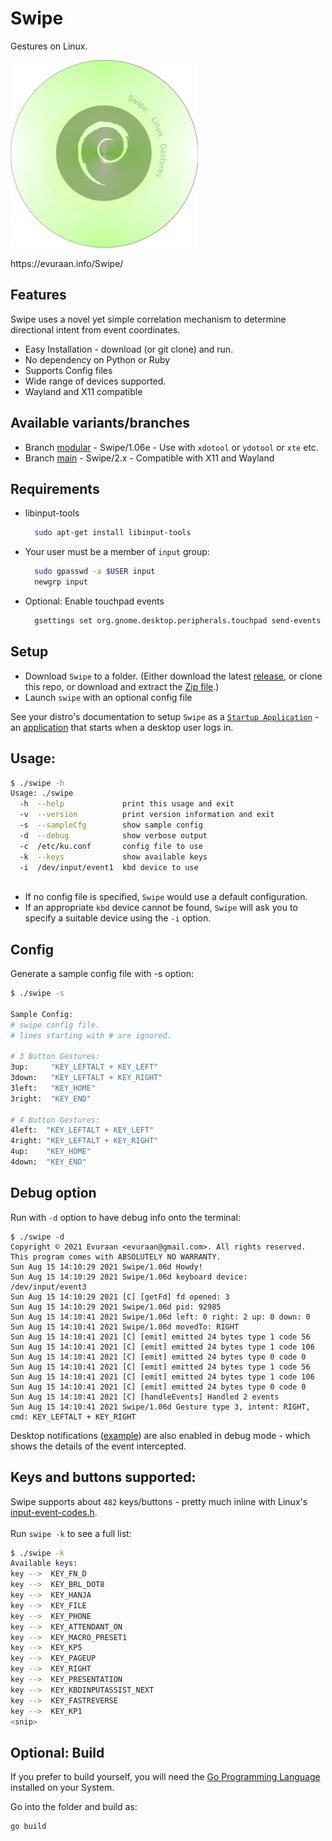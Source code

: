 # Swipe
Gestures on Linux. 

![Swipe](./images/Swipe_300x300.png)
<p>https://evuraan.info/Swipe/ 

## Features
Swipe uses a novel yet simple correlation mechanism to determine directional intent from event coordinates.
- Easy Installation - download (or git clone) and run. 
- No dependency on Python or Ruby
- Supports Config files
- Wide range of devices supported. 
- Wayland and X11 compatible
## Available variants/branches 
- Branch [modular](https://github.com/evuraan/Swipe/tree/modular) - Swipe/1.06e - Use with `xdotool` or `ydotool` or `xte` etc. 
- Branch [main](https://github.com/evuraan/Swipe) - Swipe/2.x - Compatible with X11 and Wayland 
  
## Requirements 
- libinput-tools  
  ```bash 
    sudo apt-get install libinput-tools 
   ```
- Your user must be a member of `input` group:
  ```bash 
    sudo gpasswd -a $USER input
    newgrp input
    ```
- Optional: Enable touchpad events
  ```bash
    gsettings set org.gnome.desktop.peripherals.touchpad send-events enabled
     ```
## Setup
- Download `Swipe` to a folder. (Either download the latest [release](https://github.com/evuraan/Swipe/releases/download/1.06d/swipe), or clone this repo, or download and extract the <a href="https://github.com/evuraan/Swipe/archive/refs/heads/main.zip">Zip file</a>.)
- Launch `swipe` with an optional config file 

See your distro's documentation to setup `Swipe` as a [`Startup Application`](./images/Startup.png) - an [application](./images/Startup.png) that starts when a desktop user logs in. 

## Usage:

```bash
$ ./swipe -h
Usage: ./swipe
  -h  --help             print this usage and exit
  -v  --version          print version information and exit
  -s  --sampleCfg        show sample config
  -d  --debug            show verbose output
  -c  /etc/ku.conf       config file to use 
  -k  --keys             show available keys
  -i  /dev/input/event1  kbd device to use
  
```
- If no config file is specified, `Swipe` would use a default configuration. 
- If an appropriate `kbd` device cannot be found, `Swipe` will ask you to specify a suitable device using the `-i` option.

## Config
Generate a sample config file with  -s option:

```bash
$ ./swipe -s

Sample Config: 
# swipe config file.
# lines starting with # are ignored. 

# 3 Button Gestures:
3up:     "KEY_LEFTALT + KEY_LEFT"
3down:   "KEY_LEFTALT + KEY_RIGHT"
3left:   "KEY_HOME"
3right:  "KEY_END"

# 4 Button Gestures:
4left:  "KEY_LEFTALT + KEY_LEFT"
4right: "KEY_LEFTALT + KEY_RIGHT"
4up:    "KEY_HOME"
4down:  "KEY_END"

```
## Debug option
Run with `-d` option to have debug info onto the terminal:
```bash$ ./swipe -c swipe.conf -d 
$ ./swipe -d
Copyright © 2021 Evuraan <evuraan@gmail.com>. All rights reserved.
This program comes with ABSOLUTELY NO WARRANTY.
Sun Aug 15 14:10:29 2021 Swipe/1.06d Howdy!
Sun Aug 15 14:10:29 2021 Swipe/1.06d keyboard device: /dev/input/event3
Sun Aug 15 14:10:29 2021 [C] [getFd] fd opened: 3
Sun Aug 15 14:10:29 2021 Swipe/1.06d pid: 92985
Sun Aug 15 14:10:41 2021 Swipe/1.06d left: 0 right: 2 up: 0 down: 0
Sun Aug 15 14:10:41 2021 Swipe/1.06d movedTo: RIGHT
Sun Aug 15 14:10:41 2021 [C] [emit] emitted 24 bytes type 1 code 56
Sun Aug 15 14:10:41 2021 [C] [emit] emitted 24 bytes type 1 code 106
Sun Aug 15 14:10:41 2021 [C] [emit] emitted 24 bytes type 0 code 0
Sun Aug 15 14:10:41 2021 [C] [emit] emitted 24 bytes type 1 code 56
Sun Aug 15 14:10:41 2021 [C] [emit] emitted 24 bytes type 1 code 106
Sun Aug 15 14:10:41 2021 [C] [emit] emitted 24 bytes type 0 code 0
Sun Aug 15 14:10:41 2021 [C] [handleEvents] Handled 2 events
Sun Aug 15 14:10:41 2021 Swipe/1.06d Gesture type 3, intent: RIGHT, cmd: KEY_LEFTALT + KEY_RIGHT

```
Desktop notifications ([example](./images/Debug.png)) are also enabled in debug mode - which shows the details of the event intercepted. 

## Keys and buttons supported:
Swipe supports about `482` keys/buttons - pretty much inline with Linux's [input-event-codes.h](https://github.com/torvalds/linux/blob/master/include/uapi/linux/input-event-codes.h). <br>  
Run `swipe -k` to see a full list:
```bash
$ ./swipe -k
Available keys:
key -->  KEY_FN_D
key -->  KEY_BRL_DOT8
key -->  KEY_HANJA
key -->  KEY_FILE
key -->  KEY_PHONE
key -->  KEY_ATTENDANT_ON
key -->  KEY_MACRO_PRESET1
key -->  KEY_KP5
key -->  KEY_PAGEUP
key -->  KEY_RIGHT
key -->  KEY_PRESENTATION
key -->  KEY_KBDINPUTASSIST_NEXT
key -->  KEY_FASTREVERSE
key -->  KEY_KP1
<snip>  
```

## Optional: Build 
If you prefer to build yourself, you will need the [Go Programming Language](https://golang.org/dl/) installed on your System. 

Go into the folder and build as: 
``` 
go build
```

